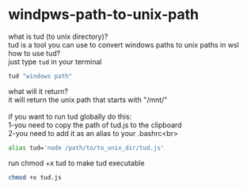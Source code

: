 # windpws-path-to-unix-path
what is tud (to unix directory)?<br>
    tud is a tool you can use to convert windows paths to unix paths in wsl<br>
how to use tud?<br>
    just type `tud` in your terminal<br>
```bash
tud "windows path"
```
what will it return?<br>
    it will return the unix path that starts with "/mnt/"<br>
<br>
if you want to run tud globally do this:<br>
    1-you need to copy the path of tud.js to the clipboard<br>
    2-you need to add it as an alias to your .bashrc\<br>
<br>
```bash
alias tud='node /path/to/to_unix_dir/tud.js'
```
run chmod +x tud to make tud executable

```bash
chmod +x tud.js
```
